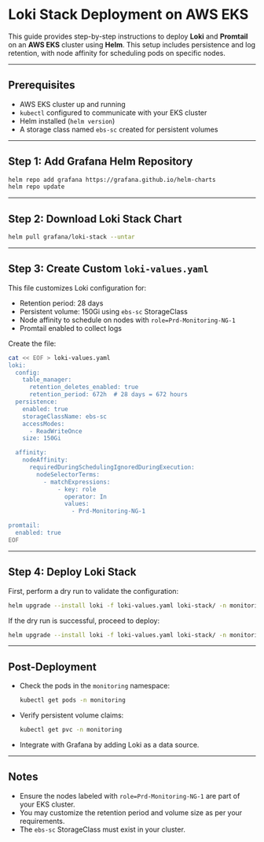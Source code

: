 # Loki Stack Deployment on AWS EKS

This guide provides step-by-step instructions to deploy **Loki** and **Promtail** on an **AWS EKS** cluster using **Helm**. This setup includes persistence and log retention, with node affinity for scheduling pods on specific nodes.

---

## Prerequisites

* AWS EKS cluster up and running
* `kubectl` configured to communicate with your EKS cluster
* Helm installed (`helm version`)
* A storage class named `ebs-sc` created for persistent volumes

---

## Step 1: Add Grafana Helm Repository

```bash
helm repo add grafana https://grafana.github.io/helm-charts
helm repo update
```

---

## Step 2: Download Loki Stack Chart

```bash
helm pull grafana/loki-stack --untar
```

---

## Step 3: Create Custom `loki-values.yaml`

This file customizes Loki configuration for:

* Retention period: 28 days
* Persistent volume: 150Gi using `ebs-sc` StorageClass
* Node affinity to schedule on nodes with `role=Prd-Monitoring-NG-1`
* Promtail enabled to collect logs

Create the file:

```bash
cat << EOF > loki-values.yaml
loki:
  config:
    table_manager:
      retention_deletes_enabled: true
      retention_period: 672h  # 28 days = 672 hours
  persistence:
    enabled: true
    storageClassName: ebs-sc
    accessModes:
      - ReadWriteOnce
    size: 150Gi

  affinity:
    nodeAffinity:
      requiredDuringSchedulingIgnoredDuringExecution:
        nodeSelectorTerms:
          - matchExpressions:
              - key: role
                operator: In
                values:
                  - Prd-Monitoring-NG-1

promtail:
  enabled: true
EOF
```

---

## Step 4: Deploy Loki Stack

First, perform a dry run to validate the configuration:

```bash
helm upgrade --install loki -f loki-values.yaml loki-stack/ -n monitoring --create-namespace --dry-run
```

If the dry run is successful, proceed to deploy:

```bash
helm upgrade --install loki -f loki-values.yaml loki-stack/ -n monitoring --create-namespace
```

---

## Post-Deployment

* Check the pods in the `monitoring` namespace:

  ```bash
  kubectl get pods -n monitoring
  ```

* Verify persistent volume claims:

  ```bash
  kubectl get pvc -n monitoring
  ```

* Integrate with Grafana by adding Loki as a data source.

---

## Notes

* Ensure the nodes labeled with `role=Prd-Monitoring-NG-1` are part of your EKS cluster.
* You may customize the retention period and volume size as per your requirements.
* The `ebs-sc` StorageClass must exist in your cluster.


